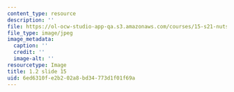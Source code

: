 ```yaml
---
content_type: resource
description: ''
file: https://ol-ocw-studio-app-qa.s3.amazonaws.com/courses/15-s21-nuts-and-bolts-of-business-plans-january-iap-2014/6ed6310fe2b202a8bd34773d1f01f69a_1.2_slide_15.jpg
file_type: image/jpeg
image_metadata:
  caption: ''
  credit: ''
  image-alt: ''
resourcetype: Image
title: 1.2 slide 15
uid: 6ed6310f-e2b2-02a8-bd34-773d1f01f69a
---
```

